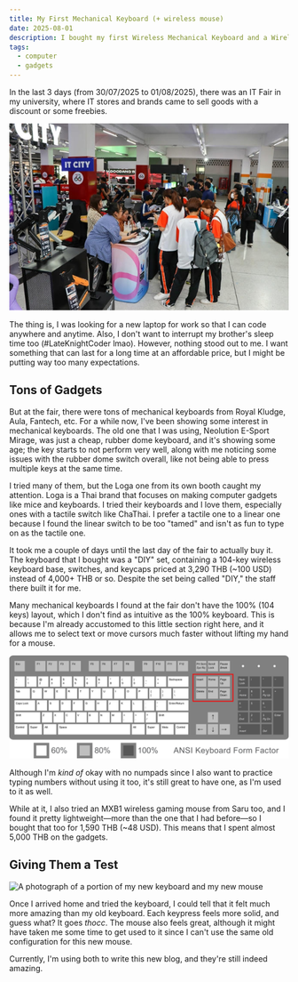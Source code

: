```yaml
---
title: My First Mechanical Keyboard (+ wireless mouse)
date: 2025-08-01
description: I bought my first Wireless Mechanical Keyboard and a Wireless Mouse from my university IT Fair. Let's see what my thoughts are about it.
tags:
  - computer
  - gadgets
---
```


In the last 3 days (from <time datetime="2025-07-30">30/07/2025</time> to <time datetime="2025-08-01">01/08/2025</time>), there was an IT Fair in my university, where IT stores and brands came to sell goods with a discount or some freebies.

![A photograph of a certain perspective of the KMUTNB IT Fair](./it-fair.jpg "How the IT Fair looks like, taken from [this post on ICIT KMUTNB Facebook Page](https://www.facebook.com/photo/?fbid=781034787787709&set=pb.100076435846629.-2207520000)")

The thing is, I was looking for a new laptop for work so that I can code anywhere and anytime. Also, I don't want to interrupt my brother's sleep time too (#LateKnightCoder lmao). However, nothing stood out to me. I want something that can last for a long time at an affordable price, but I might be putting way too many expectations.

## Tons of Gadgets

But at the fair, there were tons of mechanical keyboards from Royal Kludge, Aula, Fantech, etc. For a while now, I've been showing some interest in mechanical keyboards. The old one that I was using, Neolution E-Sport Mirage, was just a cheap, rubber dome keyboard, and it's showing some age; the key starts to not perform very well, along with me noticing some issues with the rubber dome switch overall, like not being able to press multiple keys at the same time.

I tried many of them, but the Loga one from its own booth caught my attention. Loga is a Thai brand that focuses on making computer gadgets like mice and keyboards. I tried their keyboards and I love them, especially ones with a tactile switch like ChaThai. I prefer a tactile one to a linear one because I found the linear switch to be too "tamed" and isn't as fun to type on as the tactile one.

It took me a couple of days until the last day of the fair to actually buy it. The keyboard that I bought was a "DIY" set, containing a 104-key wireless keyboard base, switches, and keycaps priced at 3,290 THB (~100 USD) instead of 4,000+ THB or so. Despite the set being called "DIY," the staff there built it for me.

Many mechanical keyboards I found at the fair don't have the 100% (104 keys) layout, which I don't find as intuitive as the 100% keyboard. This is because I'm already accustomed to this little section right here, and it allows me to select text or move cursors much faster without lifting my hand for a mouse.

![A diagram of an ANSI keyboard with the area with Insert, Home, End, etc. keys being highlighted with a red square](./ansi.svg "The Insert, Home, End, etc. keys. There.")

Although I'm *kind of* okay with no numpads since I also want to practice typing numbers without using it too, it's still great to have one, as I'm used to it as well.

While at it, I also tried an MXB1 wireless gaming mouse from Saru too, and I found it pretty lightweight—more than the one that I had before—so I bought that too for 1,590 THB (~48 USD). This means that I spent almost 5,000 THB on the gadgets.

## Giving Them a Test

![A photograph of a portion of my new keyboard and my new mouse](./new-keyboard-and-mouse.jpg "\"Please don't look at anything that isn't a mouse or keyboard, they're all a mess :(\"")

Once I arrived home and tried the keyboard, I could tell that it felt much more amazing than my old keyboard. Each keypress feels more solid, and guess what? It goes *thocc*. The mouse also feels great, although it might have taken me some time to get used to it since I can't use the same old configuration for this new mouse.

Currently, I'm using both to write this new blog, and they're still indeed amazing.